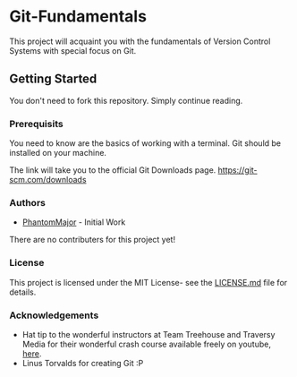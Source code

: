 # Git-Fundamentals #

This project will acquaint you with the fundamentals of Version Control Systems with special focus on Git.

## Getting Started ##
You don't need to fork this repository. Simply continue reading.

### Prerequisits ###
You need to know are the basics of working with a terminal.
Git should be installed on your machine.

The link will take you to the official Git Downloads page.
https://git-scm.com/downloads

### Authors ###
- [PhantomMajor](https://github.com/PhantomMajor) - Initial Work

There are no contributers for this project yet!

### License ###
This project is licensed under the MIT License- see the [LICENSE.md](LICENSE.md) file for details.

### Acknowledgements ###
- Hat tip to the wonderful instructors at Team Treehouse and Traversy Media for their wonderful crash course available freely on youtube, [here](https://www.youtube.com/watch?v=SWYqp7iY_Tc).
- Linus Torvalds for creating Git :P
